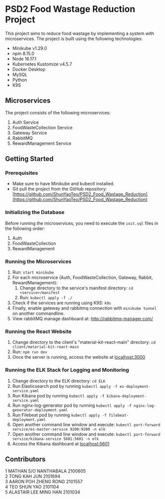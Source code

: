 # PSD2 Food Wastage Reduction Project

This project aims to reduce food wastage by implementing a system with microservices. The project is built using the following technologies:

- Minikube v1.29.0
- npm 8.15.0
- Node 16.17.1
- Kubernetes Kustomize v4.5.7
- Docker Desktop
- MySQL
- Python
- K9S

## Microservices

The project consists of the following microservices:

1. Auth Service
2. FoodWasteCollection Service
3. Gateway Service
4. RabbitMQ
5. RewardManagement Service

## Getting Started

### Prerequisites

- Make sure to have Minikube and kubectl installed.
- Git pull the project from the GitHub repository: [https://github.com/ShunYaoTeo/PSD2_Food_Wastage_Reduction](https://github.com/ShunYaoTeo/PSD2_Food_Wastage_Reduction)

### Initializing the Database

Before running the microservices, you need to execute the `init.sql` files in the following order:

1. Auth
2. FoodWasteCollection
3. RewardManagement

### Running the Microservices

1. Run: `start minikube`
2. For each microservice (Auth, FoodWasteCollection, Gateway, Rabbit, RewardManagement):
   1. Change directory to the service's manifest directory: `cd <service>/manifest`
   2. Run: `kubectl apply -f ./`
3. Check if the services are running using K9S: `k9s`
4. Finally, enable gateway and rabbitmq connection with `minikube tunnel` on another commandline.
5. View rabbitMQ manage dashboard at: http://rabbitmq-manager.com/

### Running the React Website

1. Change directory to the client's "material-kit-react-main" directory: `cd client/material-kit-react-main`
2. Run: `npm run dev`
3. Once the server is running, access the website at [localhost:3000](http://localhost:3000)

### Running the ELK Stack for Logging and Monitoring

1. Change directory to the ELK directory: `cd ELK`
2. Run Elasticsearch pod by running `kubectl apply -f es-deployment-service.yaml`
3. Run Kibana pod by running `kubectl apply -f kibana-deployment-service.yaml`
4. Run nginx-log-generator pod by running `kubectl apply -f nginx-log-generator-deployment.yaml`
5. Run Filebeat pod by running `kubectl apply -f filebeat-deployment.yaml`
6. Open another command line window and execute: `kubectl port-forward service/es-master-service 9200:9200 -n elk`
7. Open another command line window and execute: `kubectl port-forward service/kibana-service 5601:5601 -n elk`
8. Access the Kibana dashboard at [localhost:5601](http://localhost:5601)


## Contributors
1	MATHAN S/O NANTHABALA	2100605 
<br/>
2	TONG KAH JUN	2101694
<br/>
3	AARON POH ZHENG RONG	2101557
<br/>
4	TEO SHUN YAO	2101104
<br/>
5	ALASTAIR LEE MING HAN	2101034

